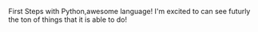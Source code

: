 First Steps with Python,awesome language!
I'm excited to can see futurly the ton of things that it is able to do!
